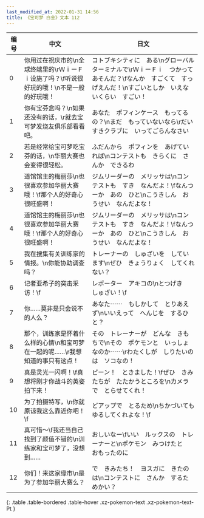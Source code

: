 ```yaml
---
last_modified_at: 2022-01-31 14:56
title: 《宝可梦 白金》文本 112
---
```

| 编号 | 中文 | 日文 |
| ---- | ---- | ---- |
| 0 | 你用过在祝庆市的\n全球终端里的\rＷｉーＦｉ设施了吗？\f听说很好玩的哦！\n不是一般的好玩哦！ | コトブキシティに　ある\nグローバルターミナルで\rＷｉーＦｉ　つかって　あそんだ？\fなんか　すごくて　すっげえんだ！\nすごいとしか　いえないくらい　すごい！ |
| 1 | 你有宝芬盒吗？\n如果还没有的话，\r就去宝可梦发烧友俱乐部看看吧。 | あなた　ポフィンケース　もってるの？\nまだ　もっていないなら\rだいすきクラブに　いってごらんなさい |
| 2 | 若是经常给宝可梦吃宝芬的话，\n华丽大赛也会变得很轻松。 | ふだんから　ポフィンを　あげていれば\nコンテストも　きらくに　さんか　できるわ |
| 3 | 道馆馆主的梅丽莎\n也很喜欢参加华丽大赛哦！\f那个人的好奇心很旺盛啊！ | ジムリーダーの　メリッサは\nコンテストも　すき　なんだよ！\fなんつーか　あの　ひと\nこうきしん　おうせい　なんだよな！ |
| 4 | 道馆馆主的梅丽莎\n也很喜欢参加华丽大赛哦！\f那个人的好奇心很旺盛啊！ | ジムリーダーの　メリッサは\nコンテストも　すき　なんだよ！\fなんつーか　あの　ひと\nこうきしん　おうせい　なんだよな！ |
| 5 | 我在搜集有关训练家的情报。\n你能协助调查吗？ | トレーナーの　しゅざいを　しています\nぜひ　きょうりょく　してくれない？ |
| 6 | 记者亚希子的突击采访！\f | レポーター　アキコの\nとつげき　しゅざい！\f |
| 7 | 你……莫非是只会说不的人么？ | あなた⋯⋯　もしかして　とりあえず\nいいえって　へんじを　するひと？ |
| 8 | 那个，训练家是怀着什么样的心情\n和宝可梦在一起的呢……\r我想知道的事只有这点！ | その　トレーナーが　どんな　きもちで\nその　ポケモンと　いっしょなのか⋯⋯\rわたくしが　しりたいのは　ソコなの！ |
| 9 | 真是灵光一闪啊！\f真想将刚才你战斗的英姿拍下来！ | ピーン！　ときました！\fぜひ　きみたちが　たたかうところを\nカメラで　とらせてくれ！ |
| 10 | 为了拍摄特写，\n你就原谅我这么靠近你吧！\f | どアップで　とるため\nちかづいても　ゆるしてくれよな！\f |
| 11 | 真可惜～\f我还当自己找到了颜值不错的\n训练家和宝可梦了，没想到…… | おしいなー\fいい　ルックスの　トレーナーと\nポケモン　みつけたと　おもったのに |
| 12 | 你们！来这家缘市\n是为了参加华丽大赛么？ | で　きみたち！　ヨスガに　きたのは\nコンテストに　さんか　するためかい？ |
{: .table .table-bordered .table-hover .xz-pokemon-text .xz-pokemon-text-Pt }